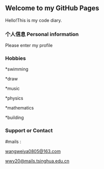 ## Welcome to my GitHub Pages

Hello!This is my code diary.

### 个人信息   Personal information

Please enter my profile



### Hobbies
*swimming  

*draw 

*music 

*physics

*mathematics 

*building

### Support or Contact
#mails :

wangweiya0805@163.com

wwy20@mails.tsinghua.edu.cn
